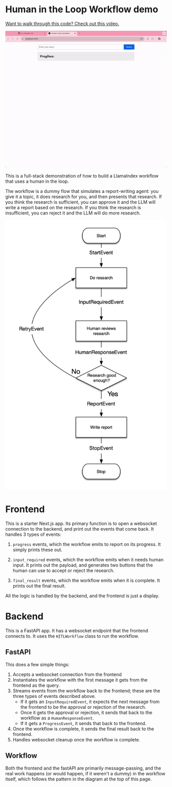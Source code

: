 # Human in the Loop Workflow demo

[Want to walk through this code? Check out this video.](https://www.youtube.com/watch?v=hf3_fuVdrpA)

![Human in the Loop Workflow](flow.gif)

This is a full-stack demonstration of how to build a LlamaIndex workflow that uses a human in the loop.

The workflow is a dummy flow that simulates a report-writing agent: you give it a topic, it does research for you, and then presents that research. If you think the research is sufficient, you can approve it and the LLM will write a report based on the research. If you think the research is insufficient, you can reject it and the LLM will do more research.

![Workflow](flow.png)

# Frontend

This is a starter Next.js app. Its primary function is to open a websocket connection to the backend, and print out the events that come back. It handles 3 types of events:

1. `progress` events, which the workflow emits to report on its progress. It simply prints these out.

2. `input_required` events, which the workflow emits when it needs human input. It prints out the payload, and generates two buttons that the human can use to accept or reject the research.

3. `final_result` events, which the workflow emits when it is complete. It prints out the final result.

All the logic is handled by the backend, and the frontend is just a display.

# Backend

This is a FastAPI app. It has a websocket endpoint that the frontend connects to. It uses the `HITLWorkflow` class to run the workflow.

## FastAPI

This does a few simple things:

1. Accepts a websocket connection from the frontend
2. Instantiates the workflow with the first message it gets from the frontend as the query.
3. Streams events from the workflow back to the frontend; these are the three types of events described above.
    * If it gets an `InputRequiredEvent`, it expects the next message from the frontend to be the approval or rejection of the research.
    * Once it gets the approval or rejection, it sends that back to the workflow as a `HumanResponseEvent`.
    * If it gets a `ProgressEvent`, it sends that back to the frontend.
4. Once the workflow is complete, it sends the final result back to the frontend.
5. Handles websocket cleanup once the workflow is complete.

## Workflow

Both the frontend and the fastAPI are primarily message-passing, and the real work happens (or would happen, if it weren't a dummy) in the workflow itself, which follows the pattern in the diagram at the top of this page.

